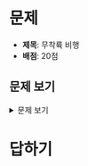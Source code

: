 # 문제

-   **제목**: 무착륙 비행
-   **배점**: 20점

## 문제 보기

<details>
    <summary>문제 보기</summary>
    <br>
    <blockquote>
		<h1>5. 무착륙 비행 (20점)</h1>
		<br>
		<span style="font-size:13.0pt"><span style="text-autospace:none"><img alt="그림입니다.
				원본 그림의 이름: CLP0000187060c2.bmp
				원본 그림의 크기: 가로 1300pixel, 세로 1300pixel" src="./제12회 cpsFestival 예선 문제(안)_files/1.png"
					style="width:109ptpx; height:109ptpx"></span></span><br>
		<span style="text-autospace:none"><span style="font-size:13.0pt"><span style="font-family:한컴돋움"><span
						style="letter-spacing:0pt">◎ </span></span></span><span style="font-size:13.0pt"><span
					style="font-family:한컴돋움">일시 </span></span><span lang="EN-US" style="font-size:13.0pt"><span
					style="font-family:한컴돋움"><span style="letter-spacing:0pt">: 2030</span></span></span><span
				style="font-size:13.0pt"><span style="font-family:한컴돋움">년 </span></span><span lang="EN-US"
				style="font-size:13.0pt"><span style="font-family:한컴돋움"><span
						style="letter-spacing:0pt">7</span></span></span><span style="font-size:13.0pt"><span
					style="font-family:한컴돋움">월 </span></span><span lang="EN-US" style="font-size:13.0pt"><span
					style="font-family:한컴돋움"><span style="letter-spacing:0pt">23</span></span></span><span
				style="font-size:13.0pt"><span style="font-family:한컴돋움">일 낮 </span></span><span lang="EN-US"
				style="font-size:13.0pt"><span style="font-family:한컴돋움"><span
						style="letter-spacing:0pt">12</span></span></span><span style="font-size:13.0pt"><span
					style="font-family:한컴돋움">시 정각</span></span></span><br>
		<span style="text-autospace:none"><span style="font-size:13.0pt"><span style="font-family:한컴돋움"><span
						style="letter-spacing:0pt">◎ </span></span></span><span style="font-size:13.0pt"><span
					style="font-family:한컴돋움">장소 </span></span><span lang="EN-US" style="font-size:13.0pt"><span
					style="font-family:한컴돋움"><span style="letter-spacing:0pt">: </span></span></span><span
				style="font-size:13.0pt"><span style="font-family:한컴돋움">에콰도르의 수도 키토</span></span><span lang="EN-US"
				style="font-size:13.0pt"><span style="font-family:한컴돋움"><span
						style="letter-spacing:0pt">(Quito)</span></span></span></span><br>
		<span style="text-autospace:none"><span style="font-size:13.0pt"><span style="font-family:한컴돋움">전 세계에서 유일하게 적도선이 지나는 특별한
					도시인 키토에서 비행기가 날아 올랐습니다</span></span><span lang="EN-US" style="font-size:13.0pt"><span
					style="font-family:한컴돋움"><span style="letter-spacing:0pt">.</span></span></span></span><br>
		<span style="text-autospace:none"><span style="font-size:13.0pt"><span style="font-family:한컴돋움">드디어 당신의 꿈이 실현되는
					순간입니다</span></span><span lang="EN-US" style="font-size:13.0pt"><span style="font-family:한컴돋움"><span
						style="letter-spacing:0pt">. </span></span></span><span style="font-size:13.0pt"><span
					style="font-family:한컴돋움">당신의 꿈은 자신이 만든 비행기를 </span></span><span style="font-size:13.0pt"><span
					style="font-family:한컴돋움"><span style="letter-spacing:-0.6pt">직접 조종하여 땅에 내리지 않고 지구 한 바퀴를 도는 무착륙 비행을 하는
						것입니다</span></span></span><span lang="EN-US" style="font-size:13.0pt"><span
					style="font-family:한컴돋움"><span style="letter-spacing:-0.6pt">.</span></span></span></span><br>
		<span style="font-size:13.0pt"><span style="text-autospace:none"><span
					style="letter-spacing:-0.6pt">&nbsp;</span></span></span><br>
		<span style="text-autospace:none"><span style="font-size:13.0pt"><span style="font-family:한컴돋움">다음과 같이 원칙도
					세웠습니다</span></span><span lang="EN-US" style="font-size:13.0pt"><span style="font-family:한컴돋움"><span
						style="letter-spacing:0pt">. </span></span></span></span><br>
		<span style="text-autospace:none"><span style="font-size:13.0pt"><span style="font-family:한컴돋움"><span
						style="letter-spacing:-0.2pt">①</span></span></span> <span style="font-size:13.0pt"><span
					style="font-family:한컴돋움">비행기 연료는 전기를 사용하여</span></span><span lang="EN-US" style="font-size:13.0pt"><span
					style="font-family:한컴돋움"><span style="letter-spacing:0pt">(</span></span></span><span
				style="font-size:13.0pt"><span style="font-family:한컴돋움">전기 비행기</span></span><span lang="EN-US"
				style="font-size:13.0pt"><span style="font-family:한컴돋움"><span style="letter-spacing:0pt">)
					</span></span></span><span style="font-size:13.0pt"><span style="font-family:한컴돋움">지구 환경을
					보호한다</span></span><span lang="EN-US" style="font-size:13.0pt"><span style="font-family:한컴돋움"><span
						style="letter-spacing:0pt">.</span></span></span></span><br>
		<span style="text-autospace:none"><span style="font-size:13.0pt"><span style="font-family:한컴돋움"><span
						style="letter-spacing:-0.2pt">② </span></span></span><span style="font-size:13.0pt"><span
					style="font-family:한컴돋움"><span style="letter-spacing:-2.0pt">항로는 적도 상공이며</span></span></span><span
				lang="EN-US" style="font-size:13.0pt"><span style="font-family:한컴돋움"><span style="letter-spacing:-2.0pt">,
					</span></span></span><span style="font-size:13.0pt"><span style="font-family:한컴돋움"><span
						style="letter-spacing:-2.0pt">시속 </span></span></span><span lang="EN-US" style="font-size:13.0pt"><span
					style="font-family:한컴돋움"><span style="letter-spacing:-2.0pt">843.75</span></span></span><span
				style="font-size:13.0pt"><span style="font-family:한컴돋움"><span
						style="letter-spacing:-1.2pt">㎞</span></span></span><span style="font-size:13.0pt"><span
					style="font-family:한컴돋움"><span style="letter-spacing:-1.2pt">로 정속 비행하여 지구 일주시간은 </span></span></span><span
				lang="EN-US" style="font-size:13.0pt"><span style="font-family:한컴돋움"><span
						style="letter-spacing:-2.0pt">48</span></span></span><span style="font-size:13.0pt"><span
					style="font-family:한컴돋움"><span style="letter-spacing:-2.0pt">시간으로 한다</span></span></span><span lang="EN-US"
				style="font-size:13.0pt"><span style="font-family:한컴돋움"><span
						style="letter-spacing:-2.0pt">.</span></span></span></span><br>
		<span style="text-autospace:none"><span style="font-size:13.0pt"><span style="font-family:한컴돋움"><span
						style="letter-spacing:-0.2pt">③</span></span></span> <span style="font-size:13.0pt"><span
					style="font-family:한컴돋움"><span style="letter-spacing:-0.4pt">이륙과 착륙 및 전기 충전은 키토 비행장에서만
						가능하다</span></span></span><span lang="EN-US" style="font-size:13.0pt"><span
					style="font-family:한컴돋움"><span style="letter-spacing:-0.4pt">.</span></span></span></span><br>
		<span style="font-size:13.0pt"><span style="text-autospace:none">&nbsp;</span></span><br>
		<span style="text-autospace:none"><span style="font-size:13.0pt"><span style="font-family:한컴돋움">그런데 비행기를 만드는 과정에서 심각한
					문제가 생겼습니다</span></span><span lang="EN-US" style="font-size:13.0pt"><span style="font-family:한컴돋움"><span
						style="letter-spacing:0pt">.</span></span></span></span><br>
		<span style="text-autospace:none"><span style="font-size:13.0pt"><span style="font-family:한컴돋움">현재의 배터리 제조 수준으로는 시속
				</span></span><span lang="EN-US" style="font-size:13.0pt"><span style="font-family:한컴돋움"><span
						style="letter-spacing:0pt">843.75</span></span></span><span style="font-size:13.0pt"><span
					style="font-family:한컴돋움"><span style="letter-spacing:0.2pt">㎞</span></span></span><span
				style="font-size:13.0pt"><span style="font-family:한컴돋움">로 정속 비행할 때 지구 둘레를 </span></span><span
				style="font-size:13.0pt"><span style="font-family:한컴돋움"><span style="letter-spacing:-0.2pt">꼭 반 바퀴 밖에 돌 수
						없습니다</span></span></span><span lang="EN-US" style="font-size:13.0pt"><span
					style="font-family:한컴돋움"><span style="letter-spacing:-0.2pt">. </span></span></span><span
				style="font-size:13.0pt"><span style="font-family:한컴돋움"><span style="letter-spacing:-0.2pt">배터리의 용량을 늘리는 기술은
						없으며</span></span></span><span lang="EN-US" style="font-size:13.0pt"><span style="font-family:한컴돋움"><span
						style="letter-spacing:-0.2pt">, </span></span></span><span style="font-size:13.0pt"><span
					style="font-family:한컴돋움"><span style="letter-spacing:-0.2pt">수량을</span></span></span> <span
				style="font-size:13.0pt"><span style="font-family:한컴돋움"><span style="letter-spacing:-0.2pt">늘리는 것은 무게 때문에
						불가능합니다</span></span></span><span lang="EN-US" style="font-size:13.0pt"><span
					style="font-family:한컴돋움"><span style="letter-spacing:-0.2pt">. </span></span></span><span
				style="font-size:13.0pt"><span style="font-family:한컴돋움"><span style="letter-spacing:0.4pt">다행인 것은
					</span></span></span><span style="font-size:13.0pt"><span style="font-family:한컴돋움">배터리 사이의 거리가
				</span></span><span lang="EN-US" style="font-size:13.0pt"><span style="font-family:한컴돋움"><span
						style="letter-spacing:0pt">1</span></span></span><span style="font-size:13.0pt"><span
					style="font-family:한컴돋움"><span style="letter-spacing:0pt">㎞</span></span></span> <span
				style="font-size:13.0pt"><span style="font-family:한컴돋움"><span style="letter-spacing:0.2pt">이내이면 무선으로 순식간에 다른
						배터리의 </span></span></span><span style="font-size:13.0pt"><span style="font-family:한컴돋움"><span
						style="letter-spacing:0.1pt">전기를 필요한 만큼 충전 받을 수 있습니다</span></span></span><span lang="EN-US"
				style="font-size:13.0pt"><span style="font-family:한컴돋움"><span style="letter-spacing:0.1pt">.
					</span></span></span><span style="font-size:13.0pt"><span style="font-family:한컴돋움"><span
						style="letter-spacing:0.1pt">이 방법은 비행 중에 전기 충전을 받을 수 있는 유일한 방법입니다</span></span></span><span lang="EN-US"
				style="font-size:13.0pt"><span style="font-family:한컴돋움"><span style="letter-spacing:0.1pt">.
					</span></span></span></span><br>
		<span style="font-size:13.0pt"><span style="text-autospace:none">&nbsp;</span></span><br>
		<span style="text-autospace:none"><span style="font-size:13.0pt"><span style="font-family:한컴돋움">당신은 지구를 반 바퀴 밖에 돌 수 없는
					배터리 문제를 해결하기 위하여 똑같은 </span></span><span style="font-size:13.0pt"><span style="font-family:한컴돋움"><span
						style="letter-spacing:-0.3pt">비행기 </span></span></span><span lang="EN-US" style="font-size:13.0pt"><span
					style="font-family:한컴돋움"><span style="letter-spacing:-0.3pt">3</span></span></span><span
				style="font-size:13.0pt"><span style="font-family:한컴돋움"><span style="letter-spacing:-0.3pt">대를
						만들고</span></span></span><span lang="EN-US" style="font-size:13.0pt"><span style="font-family:한컴돋움"><span
						style="letter-spacing:-0.3pt">, 2</span></span></span><span style="font-size:13.0pt"><span
					style="font-family:한컴돋움"><span style="letter-spacing:-0.3pt">명의 조수에게 비행 훈련을 시켜 돕게
						하였습니다</span></span></span><span lang="EN-US" style="font-size:13.0pt"><span
					style="font-family:한컴돋움"><span style="letter-spacing:-0.3pt">. </span></span></span><span
				style="font-size:13.0pt"><span style="font-family:한컴돋움"><span style="letter-spacing:-0.3pt">당신이
					</span></span></span><span style="font-size:13.0pt"><span style="font-family:한컴돋움"><span
						style="letter-spacing:-0.4pt">비행하는 동안 필요할 때 조수가 다른 비행기를 타고 와서 공중 급유처럼 배터리를 충전시켜주고 되돌아가도록 한
						것입니다</span></span></span><span lang="EN-US" style="font-size:13.0pt"><span
					style="font-family:한컴돋움"><span style="letter-spacing:-0.4pt">. </span></span></span><span
				style="font-size:13.0pt"><span style="font-family:한컴돋움"><span style="letter-spacing:-0.4pt">물론 충전시켜 준 다른
						비행기</span></span></span><span style="font-size:13.0pt"><span style="font-family:한컴돋움"><span
						style="letter-spacing:-0.1pt">의 배</span></span></span><span style="font-size:13.0pt"><span
					style="font-family:한컴돋움">터리 용량은 그만큼 줄어듭니다</span></span><span lang="EN-US" style="font-size:13.0pt"><span
					style="font-family:한컴돋움"><span style="letter-spacing:0pt">. </span></span></span><span
				style="font-size:13.0pt"><span style="font-family:한컴돋움"><span style="letter-spacing:0.1pt">지상의 키토 비행장에서 배터리를 완전
						충전하기 위해서는 </span></span></span><span lang="EN-US" style="font-size:13.0pt"><span
					style="font-family:한컴돋움"><span style="letter-spacing:0.1pt">1</span></span></span><span
				style="font-size:13.0pt"><span style="font-family:한컴돋움"><span style="letter-spacing:0.1pt">시간이
						걸립니다</span></span></span><span lang="EN-US" style="font-size:13.0pt"><span
					style="font-family:한컴돋움"><span style="letter-spacing:0.1pt">.</span></span></span></span><br>
		<span style="font-size:13.0pt"><span style="text-autospace:none">&nbsp;</span></span><br>
		<span style="text-autospace:none"><span style="font-size:13.0pt"><span style="font-family:한컴돋움">당신은 어떻게 하면 비행기
				</span></span><span lang="EN-US" style="font-size:13.0pt"><span style="font-family:한컴돋움"><span
						style="letter-spacing:0pt">2</span></span></span><span style="font-size:13.0pt"><span
					style="font-family:한컴돋움">대의 도움을 받아 안전하게 무착륙 비행을 성공할 수 있을까요</span></span><span lang="EN-US"
				style="font-size:13.0pt"><span style="font-family:한컴돋움"><span
						style="letter-spacing:0pt">?</span></span></span></span><br>
		<span style="text-autospace:none"><span style="font-size:13.0pt"><span style="font-family:한컴돋움"><span
						style="letter-spacing:-0.6pt">그 방법을 설명해 주세요</span></span></span><span lang="EN-US"
				style="font-size:13.0pt"><span style="font-family:한컴돋움"><span style="letter-spacing:-0.6pt">.
					</span></span></span><span style="font-size:13.0pt"><span style="font-family:한컴돋움"><span
						style="letter-spacing:-0.6pt">단</span></span></span><span lang="EN-US" style="font-size:13.0pt"><span
					style="font-family:한컴돋움"><span style="letter-spacing:-0.6pt">, </span></span></span><span
				style="font-size:13.0pt"><span style="font-family:한컴돋움"><span style="letter-spacing:-1.2pt">제시된 조건과 원칙 외에 기타 환경적
						요인은 무시합니다</span></span></span><span lang="EN-US" style="font-size:13.0pt"><span
					style="font-family:한컴돋움"><span style="letter-spacing:-1.2pt">.</span></span></span></span><br>
		<span style="font-size:13.0pt"><span style="text-autospace:none">&nbsp;</span></span><br>
		<span style="text-autospace:none"><span lang="EN-US" style="font-size:13.0pt"><span style="font-family:한컴돋움"><span
						style="letter-spacing:0pt">[</span></span></span><span style="font-size:13.0pt"><span
					style="font-family:한컴돋움">힌트</span></span><span lang="EN-US" style="font-size:13.0pt"><span
					style="font-family:한컴돋움"><span style="letter-spacing:0pt">]</span></span></span></span><br>
		<span style="text-autospace:none"><span style="font-size:13.0pt"><span style="font-family:한컴돋움">지구는
					둥글다</span></span><span lang="EN-US" style="font-size:13.0pt"><span style="font-family:한컴돋움"><span
						style="letter-spacing:0pt">.</span></span></span></span><br>
		<span style="font-size:13.0pt"><span style="text-autospace:none">&nbsp;</span></span><br>
		<span style="color:#f90000"><span lang="EN-US" style="font-size:13.0pt"><span style="font-family:한컴돋움"><span
						style="letter-spacing:0pt">[</span></span></span><span style="font-size:13.0pt"><span
					style="font-family:한컴돋움">답하기</span></span><span lang="EN-US" style="font-size:13.0pt"><span
					style="font-family:한컴돋움"><span style="letter-spacing:0pt">]</span></span></span></span>
		<table
			style="border-collapse:collapse; table-layout:fixed; border-top:none; border-left:none; border-bottom:none; border-right:none; border:solid #000000 0.28pt">
			<tbody>
				<tr>
					<td style="border-bottom:solid #000000 0.28pt; width:473.31pt; height:526.91pt; padding:1.41pt 5.10pt 1.41pt 5.10pt; border-top:solid #000000 0.28pt; border-left:solid #000000 0.28pt; border-right:solid #000000 0.28pt"
						valign="middle"><span style="font-size:13.0pt"><span style="text-autospace:none"><span
									style="font-size:13.0pt"><span style="font-family:한컴돋움">무착륙 비행을 위한 방법</span></span><span
									style="font-size:12.0pt"><span style="font-family:한컴돋움">은 다음과 같습니다</span></span><span
									lang="EN-US" style="font-size:12.0pt"><span style="font-family:한컴돋움"><span
											style="letter-spacing:0pt">.</span></span></span></span></span><br>
						<span style="font-size:13.0pt"><span style="text-autospace:none"><span
									style="color:#ff0000">&nbsp;</span></span></span><br>
						<span style="font-size:13.0pt"><span style="text-autospace:none"><span
									style="color:#ff0000">&nbsp;</span></span></span><br>
						<span style="font-size:13.0pt"><span style="text-autospace:none"><span
									style="color:#ff0000">&nbsp;</span></span></span><br>
						<span style="font-size:13.0pt"><span style="text-autospace:none"><span
									style="color:#ff0000">&nbsp;</span></span></span><br>
						<span style="font-size:13.0pt"><span style="text-autospace:none"><span
									style="color:#ff0000">&nbsp;</span></span></span><br>
						<span style="font-size:13.0pt"><span style="text-autospace:none"><span
									style="color:#ff0000">&nbsp;</span></span></span><br>
						<span style="font-size:13.0pt"><span style="text-autospace:none"><span
									style="color:#ff0000">&nbsp;</span></span></span><br>
						<span style="font-size:13.0pt"><span style="text-autospace:none"><span
									style="color:#ff0000">&nbsp;</span></span></span><br>
						<span style="font-size:13.0pt"><span style="text-autospace:none"><span
									style="color:#ff0000">&nbsp;</span></span></span><br>
						<span style="font-size:13.0pt"><span style="text-autospace:none"><span
									style="color:#ff0000">&nbsp;</span></span></span><br>
						<span style="font-size:13.0pt"><span style="text-autospace:none"><span
									style="color:#ff0000">&nbsp;</span></span></span><br>
						<span style="font-size:13.0pt"><span style="text-autospace:none"><span
									style="color:#ff0000">&nbsp;</span></span></span><br>
						<span style="font-size:13.0pt"><span style="text-autospace:none"><span
									style="color:#ff0000">&nbsp;</span></span></span><br>
						<span style="font-size:13.0pt"><span style="text-autospace:none"><span
									style="color:#ff0000">&nbsp;</span></span></span><br>
						<span style="font-size:13.0pt"><span style="text-autospace:none"><span
									style="color:#ff0000">&nbsp;</span></span></span><br>
						<span style="font-size:13.0pt"><span style="text-autospace:none"><span
									style="color:#ff0000">&nbsp;</span></span></span><br>
						<span style="font-size:13.0pt"><span style="text-autospace:none"><span
									style="color:#ff0000">&nbsp;</span></span></span><br>
						<span style="font-size:13.0pt"><span style="text-autospace:none">&nbsp;</span></span><br>
						<span style="font-size:13.0pt"><span style="text-autospace:none">&nbsp;</span></span><br>
						<span style="font-size:13.0pt"><span style="text-autospace:none">&nbsp;</span></span><br>
						<span style="font-size:13.0pt"><span style="text-autospace:none">&nbsp;</span></span><br>
						<span style="font-size:13.0pt"><span style="text-autospace:none">&nbsp;</span></span><br>
						<span style="font-size:13.0pt"><span style="text-autospace:none">&nbsp;</span></span>
					</td>
				</tr>
			</tbody>
		</table>
		<span style="font-size:13.0pt"><span style="text-autospace:none"><span
					style="font-weight:bold">&nbsp;</span></span></span><br>
		<span style="text-autospace:none">&nbsp;</span>
    </blockquote>
</details>


# 답하기
